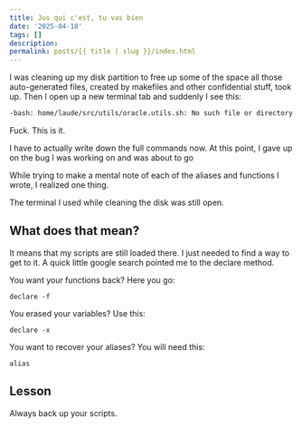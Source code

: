 ```yaml
---
title: Jus qui c'est, tu vas bien
date: '2025-04-18'
tags: []
description: 
permalink: posts/{{ title | slug }}/index.html
---
```


I was cleaning up my disk partition to free up some of the space all those auto-generated files, created by makefiles and other confidential stuff, took up. Then I open up a new terminal tab and suddenly I see this:

```bash
-bash: home/laude/src/utils/oracle.utils.sh: No such file or directory
```

Fuck. This is it.

I have to actually write down the full commands now. At this point, I gave up on the bug I was working on and was about to go 

While trying to make a mental note of each of the aliases and functions I wrote, I realized one thing. 

The terminal I used while cleaning the disk was still open.

## What does that mean?
It means that my scripts are still loaded there. I just needed to find a way to get to it. A quick little google search pointed me to the declare method.

You want your functions back? Here you go:

`declare -f`

You erased your variables? Use this:

`declare -x`

You want to recover your aliases? You will need this:

`alias`

## Lesson
Always back up your scripts.